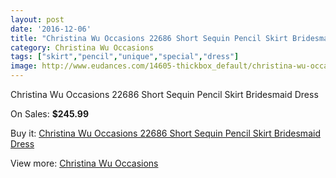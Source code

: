 ```yaml
---
layout: post
date: '2016-12-06'
title: "Christina Wu Occasions 22686 Short Sequin Pencil Skirt Bridesmaid Dress"
category: Christina Wu Occasions
tags: ["skirt","pencil","unique","special","dress"]
image: http://www.eudances.com/14605-thickbox_default/christina-wu-occasions-22686-short-sequin-pencil-skirt-bridesmaid-dress.jpg
---
```

Christina Wu Occasions 22686 Short Sequin Pencil Skirt Bridesmaid Dress

On Sales: **$245.99**
<a href="https://www.eudances.com/en/christina-wu-occasions/4369-christina-wu-occasions-22686-short-sequin-pencil-skirt-bridesmaid-dress.html"><amp-img layout="responsive" width="600" height="600" src="//www.eudances.com/14605-thickbox_default/christina-wu-occasions-22686-short-sequin-pencil-skirt-bridesmaid-dress.jpg" alt="Christina Wu Occasions 22686 Short Sequin Pencil Skirt Bridesmaid Dress 0" /></a>
<a href="https://www.eudances.com/en/christina-wu-occasions/4369-christina-wu-occasions-22686-short-sequin-pencil-skirt-bridesmaid-dress.html"><amp-img layout="responsive" width="600" height="600" src="//www.eudances.com/14606-thickbox_default/christina-wu-occasions-22686-short-sequin-pencil-skirt-bridesmaid-dress.jpg" alt="Christina Wu Occasions 22686 Short Sequin Pencil Skirt Bridesmaid Dress 1" /></a>
<a href="https://www.eudances.com/en/christina-wu-occasions/4369-christina-wu-occasions-22686-short-sequin-pencil-skirt-bridesmaid-dress.html"><amp-img layout="responsive" width="600" height="600" src="//www.eudances.com/14607-thickbox_default/christina-wu-occasions-22686-short-sequin-pencil-skirt-bridesmaid-dress.jpg" alt="Christina Wu Occasions 22686 Short Sequin Pencil Skirt Bridesmaid Dress 2" /></a>
<a href="https://www.eudances.com/en/christina-wu-occasions/4369-christina-wu-occasions-22686-short-sequin-pencil-skirt-bridesmaid-dress.html"><amp-img layout="responsive" width="600" height="600" src="//www.eudances.com/14608-thickbox_default/christina-wu-occasions-22686-short-sequin-pencil-skirt-bridesmaid-dress.jpg" alt="Christina Wu Occasions 22686 Short Sequin Pencil Skirt Bridesmaid Dress 3" /></a>

Buy it: [Christina Wu Occasions 22686 Short Sequin Pencil Skirt Bridesmaid Dress](https://www.eudances.com/en/christina-wu-occasions/4369-christina-wu-occasions-22686-short-sequin-pencil-skirt-bridesmaid-dress.html "Christina Wu Occasions 22686 Short Sequin Pencil Skirt Bridesmaid Dress")

View more: [Christina Wu Occasions](https://www.eudances.com/en/59-christina-wu-occasions "Christina Wu Occasions")